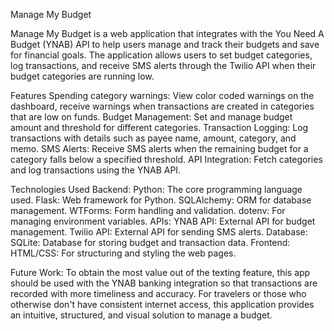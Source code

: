 Manage My Budget

Manage My Budget is a web application that integrates with the You Need A Budget (YNAB) API to help users manage and track their budgets and save for financial goals. The application allows users to set budget categories, log transactions, and receive SMS alerts through the Twilio API when their budget categories are running low.

Features
Spending category warnings: View color coded warnings on the dashboard, receive warnings when transactions are created in categories that are low on funds.
Budget Management: Set and manage budget amount and threshold for different categories.
Transaction Logging: Log transactions with details such as payee name, amount, category, and memo.
SMS Alerts: Receive SMS alerts when the remaining budget for a category falls below a specified threshold.
API Integration: Fetch categories and log transactions using the YNAB API.

Technologies Used
Backend:
Python: The core programming language used.
Flask: Web framework for Python.
SQLAlchemy: ORM for database management.
WTForms: Form handling and validation.
dotenv: For managing environment variables.
APIs:
YNAB API: External API for budget management.
Twilio API: External API for sending SMS alerts.
Database:
SQLite: Database for storing budget and transaction data.
Frontend:
HTML/CSS: For structuring and styling the web pages.

Future Work:
To obtain the most value out of the texting feature, this app should be used with the YNAB banking integration so that transactions are recorded with more timeliness and accuracy. For travelers or those who otherwise don't have consistent internet access, this application provides an intuitive, structured, and visual solution to manage a budget.


